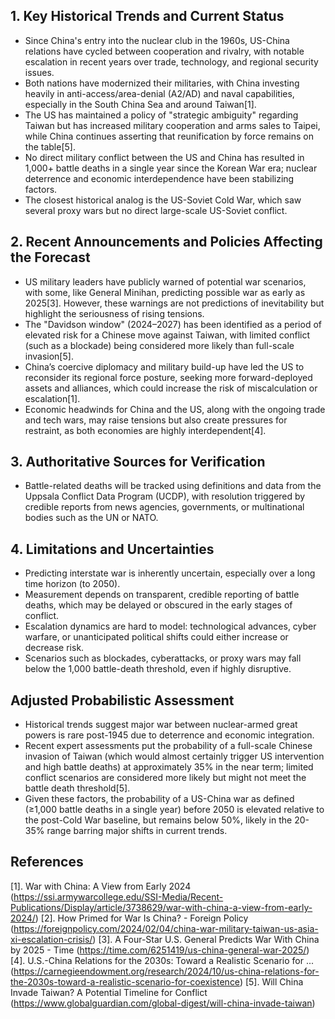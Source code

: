 ## 1. Key Historical Trends and Current Status

- Since China's entry into the nuclear club in the 1960s, US-China relations have cycled between cooperation and rivalry, with notable escalation in recent years over trade, technology, and regional security issues.
- Both nations have modernized their militaries, with China investing heavily in anti-access/area-denial (A2/AD) and naval capabilities, especially in the South China Sea and around Taiwan[1].
- The US has maintained a policy of "strategic ambiguity" regarding Taiwan but has increased military cooperation and arms sales to Taipei, while China continues asserting that reunification by force remains on the table[5].
- No direct military conflict between the US and China has resulted in 1,000+ battle deaths in a single year since the Korean War era; nuclear deterrence and economic interdependence have been stabilizing factors.
- The closest historical analog is the US-Soviet Cold War, which saw several proxy wars but no direct large-scale US-Soviet conflict.

## 2. Recent Announcements and Policies Affecting the Forecast

- US military leaders have publicly warned of potential war scenarios, with some, like General Minihan, predicting possible war as early as 2025[3]. However, these warnings are not predictions of inevitability but highlight the seriousness of rising tensions.
- The "Davidson window" (2024–2027) has been identified as a period of elevated risk for a Chinese move against Taiwan, with limited conflict (such as a blockade) being considered more likely than full-scale invasion[5].
- China’s coercive diplomacy and military build-up have led the US to reconsider its regional force posture, seeking more forward-deployed assets and alliances, which could increase the risk of miscalculation or escalation[1].
- Economic headwinds for China and the US, along with the ongoing trade and tech wars, may raise tensions but also create pressures for restraint, as both economies are highly interdependent[4].

## 3. Authoritative Sources for Verification

- Battle-related deaths will be tracked using definitions and data from the Uppsala Conflict Data Program (UCDP), with resolution triggered by credible reports from news agencies, governments, or multinational bodies such as the UN or NATO.

## 4. Limitations and Uncertainties

- Predicting interstate war is inherently uncertain, especially over a long time horizon (to 2050).
- Measurement depends on transparent, credible reporting of battle deaths, which may be delayed or obscured in the early stages of conflict.
- Escalation dynamics are hard to model: technological advances, cyber warfare, or unanticipated political shifts could either increase or decrease risk.
- Scenarios such as blockades, cyberattacks, or proxy wars may fall below the 1,000 battle-death threshold, even if highly disruptive.

## Adjusted Probabilistic Assessment

- Historical trends suggest major war between nuclear-armed great powers is rare post-1945 due to deterrence and economic integration.
- Recent expert assessments put the probability of a full-scale Chinese invasion of Taiwan (which would almost certainly trigger US intervention and high battle deaths) at approximately 35% in the near term; limited conflict scenarios are considered more likely but might not meet the battle death threshold[5].
- Given these factors, the probability of a US-China war as defined (≥1,000 battle deaths in a single year) before 2050 is elevated relative to the post-Cold War baseline, but remains below 50%, likely in the 20-35% range barring major shifts in current trends.

## References

[1]. War with China: A View from Early 2024 (https://ssi.armywarcollege.edu/SSI-Media/Recent-Publications/Display/article/3738629/war-with-china-a-view-from-early-2024/)
[2]. How Primed for War Is China? - Foreign Policy (https://foreignpolicy.com/2024/02/04/china-war-military-taiwan-us-asia-xi-escalation-crisis/)
[3]. A Four-Star U.S. General Predicts War With China by 2025 - Time (https://time.com/6251419/us-china-general-war-2025/)
[4]. U.S.-China Relations for the 2030s: Toward a Realistic Scenario for ... (https://carnegieendowment.org/research/2024/10/us-china-relations-for-the-2030s-toward-a-realistic-scenario-for-coexistence)
[5]. Will China Invade Taiwan? A Potential Timeline for Conflict (https://www.globalguardian.com/global-digest/will-china-invade-taiwan)